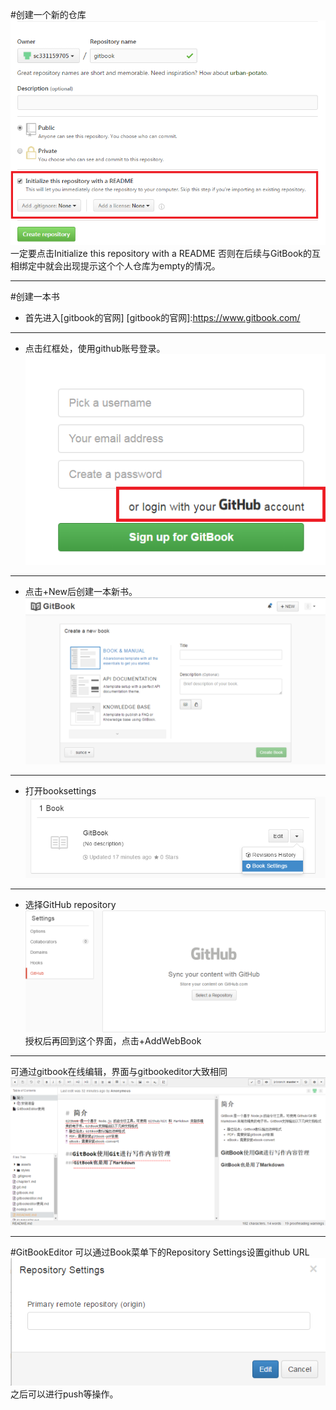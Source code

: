 #创建一个新的仓库
![](/assets/github新建.PNG)
一定要点击Initialize this repository with a README 否则在后续与GitBook的互相绑定中就会出现提示这个个人仓库为empty的情况。 
****
#创建一本书
* 首先进入[gitbook的官网]
[gitbook的官网]:https://www.gitbook.com/ 
****
* 点击红框处，使用github账号登录。
![](/assets/gitbook登录.PNG)
****
* 点击+New后创建一本新书。
![](/assets/创建新书.PNG)
****
* 打开booksettings
![](/assets/settings.PNG)
****
* 选择GitHub repository
![](/assets/selectre.PNG)
  授权后再回到这个界面，点击+AddWebBook
****
可通过gitbook在线编辑，界面与gitbookeditor大致相同
![](/assets/edit.PNG)
****
#GitBookEditor
可以通过Book菜单下的Repository Settings设置github URL
![](/assets/remote.PNG)
之后可以进行push等操作。
